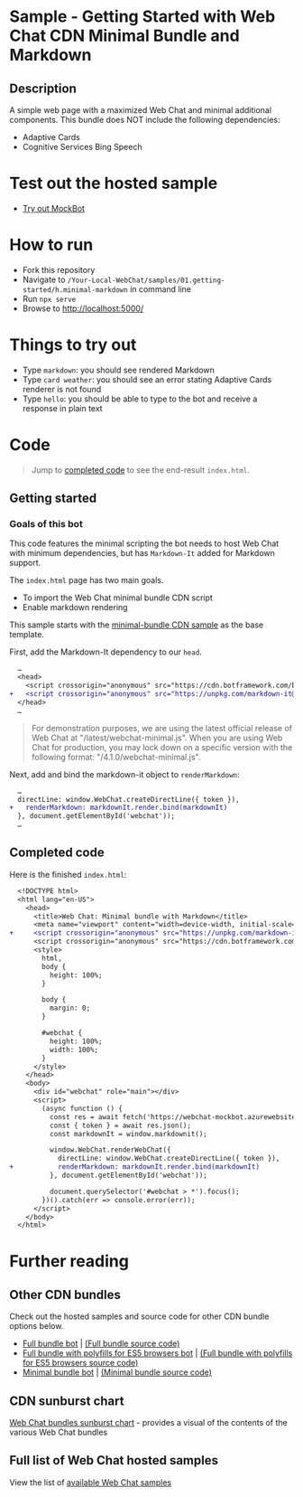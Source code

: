 # Sample - Getting Started with Web Chat CDN Minimal Bundle and Markdown

## Description

A simple web page with a maximized Web Chat and minimal additional components. This bundle does NOT include the following dependencies:

-  Adaptive Cards
-  Cognitive Services Bing Speech

# Test out the hosted sample

-  [Try out MockBot](https://microsoft.github.io/BotFramework-WebChat/01.getting-started/h.minimal-markdown)

# How to run

-  Fork this repository
-  Navigate to `/Your-Local-WebChat/samples/01.getting-started/h.minimal-markdown` in command line
-  Run `npx serve`
-  Browse to [http://localhost:5000/](http://localhost:5000/)

# Things to try out

-  Type `markdown`: you should see rendered Markdown
-  Type `card weather`: you should see an error stating Adaptive Cards renderer is not found
-  Type `hello`: you should be able to type to the bot and receive a response in plain text

# Code

> Jump to [completed code](#completed-code) to see the end-result `index.html`.

## Getting started

### Goals of this bot

This code features the minimal scripting the bot needs to host Web Chat with minimum dependencies, but has `Markdown-It` added for Markdown support.

The `index.html` page has two main goals.

-  To import the Web Chat minimal bundle CDN script
-  Enable markdown rendering

This sample starts with the [minimal-bundle CDN sample](./../02.b.getting-started-minimal-bundle/README.md) as the base template.

First, add the Markdown-It dependency to our `head`.

```diff
  …
  <head>
    <script crossorigin="anonymous" src="https://cdn.botframework.com/botframework-webchat/latest/webchat-minimal.js"></script>
+   <script crossorigin="anonymous" src="https://unpkg.com/markdown-it@8.4.2/dist/markdown-it.min.js"></script>
  </head>
  …
```

> For demonstration purposes, we are using the latest official release of Web Chat at "/latest/webchat-minimal.js". When you are using Web Chat for production, you may lock down on a specific version with the following format: "/4.1.0/webchat-minimal.js".

Next, add and bind the markdown-it object to `renderMarkdown`:

```diff
  …
  directLine: window.WebChat.createDirectLine({ token }),
+   renderMarkdown: markdownIt.render.bind(markdownIt)
  }, document.getElementById('webchat'));
  …
```

## Completed code

Here is the finished `index.html`:

```diff
  <!DOCTYPE html>
  <html lang="en-US">
    <head>
      <title>Web Chat: Minimal bundle with Markdown</title>
      <meta name="viewport" content="width=device-width, initial-scale=1.0" />
+     <script crossorigin="anonymous" src="https://unpkg.com/markdown-it@8.4.2/dist/markdown-it.min.js"></script>
      <script crossorigin="anonymous" src="https://cdn.botframework.com/botframework-webchat/latest/webchat-minimal.js"></script>
      <style>
        html,
        body {
          height: 100%;
        }

        body {
          margin: 0;
        }

        #webchat {
          height: 100%;
          width: 100%;
        }
      </style>
    </head>
    <body>
      <div id="webchat" role="main"></div>
      <script>
        (async function () {
          const res = await fetch('https://webchat-mockbot.azurewebsites.net/directline/token', { method: 'POST' });
          const { token } = await res.json();
          const markdownIt = window.markdownit();

          window.WebChat.renderWebChat({
            directLine: window.WebChat.createDirectLine({ token }),
+           renderMarkdown: markdownIt.render.bind(markdownIt)
          }, document.getElementById('webchat'));

          document.querySelector('#webchat > *').focus();
        })().catch(err => console.error(err));
      </script>
    </body>
  </html>

````

# Further reading

## Other CDN bundles

Check out the hosted samples and source code for other CDN bundle options below.

-  [Full bundle bot](https://microsoft.github.io/BotFramework-WebChat/01.getting-started/a.full-bundle) | [(Full bundle source code)](https://github.com/microsoft/BotFramework-WebChat/tree/master/samples/01.getting-started/a.full-bundle)
-  [Full bundle with polyfills for ES5 browsers bot](https://microsoft.github.io/BotFramework-WebChat/01.getting-started/c.es5-bundle) | [(Full bundle with polyfills for ES5 browsers source code)](https://github.com/microsoft/BotFramework-WebChat/tree/master/samples/01.getting-started/c.es5-bundle)
-  [Minimal bundle bot](https://microsoft.github.io/BotFramework-WebChat/01.getting-started/b.minimal-bundle) | [(Minimal bundle source code)](https://github.com/microsoft/BotFramework-WebChat/tree/master/samples/01.getting-started/b.minimal-bundle)

## CDN sunburst chart

[Web Chat bundles sunburst chart](http://cdn.botframework.com/botframework-webchat/master/stats.html) - provides a visual of the contents of the various Web Chat bundles

## Full list of Web Chat hosted samples

View the list of [available Web Chat samples](https://github.com/microsoft/BotFramework-WebChat/tree/master/samples)

